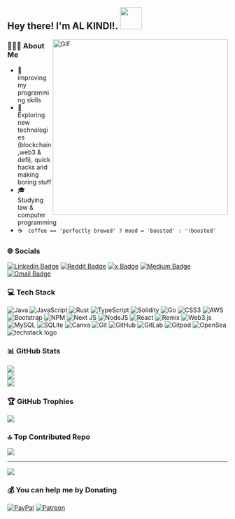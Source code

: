 <h2> Hey there! I'm AL KINDI!. <img src="https://media.giphy.com/media/mGcNjsfWAjY5AEZNw6/giphy.gif" width="50"></h2>

<img align="right" alt="GIF" src="https://github.com/devSouvik/devSouvik/blob/master/gif4.gif?raw=true" width="400"/>

<h3> 👨🏻‍💻 About Me </h3>

- 🔭 &nbsp; improving my programming skills 
- 🤔 &nbsp; Exploring new technologies (blockchain,web3 & defi), quick hacks and making boring stuff
- 🎓 &nbsp; Studying law & computer programming 
- ☕ &nbsp; `coffee == 'perfectly brewed' ? mood = 'boosted' : '!boosted'`

<h3> 🌐 Socials </h3> 

[![Linkedin Badge](https://img.shields.io/badge/-AL-KINDI-blue?style=flat-square&logo=Linkedin&logoColor=white&link=https://www.linkedin.com/in/alkindivv/)](https://www.linkedin.com/in/alkindivv/)
[![Reddit Badge](https://img.shields.io/badge/-kanna6501-purple?style=flat-square&logo=reddit&logoColor=white&link=https://reddit.com/user/ALKindi999/)](https://reddit.com/user/ALKindi999)
[![x Badge](https://img.shields.io/badge/-koolkanna-darkred?style=flat-square&logo=x&logoColor=white&link=https://www.x.com/c/alkindivv)](https://www.x.com/c/alkindivv)
[![Medium Badge](https://img.shields.io/badge/-@aemmadi-03a57a?style=flat-square&labelColor=000000&logo=Medium&link=https://medium.com/@aemmadi/)](https://medium.com/@aemmadi)
[![Gmail Badge](https://img.shields.io/badge/-kanna6501@gmail.com-c14438?style=flat-square&logo=Gmail&logoColor=white&link=mailto:kanna6501@gmail.com)](mailto:kanna6501@gmail.com)
<h3> 💻 Tech Stack </h3>

![Java](https://img.shields.io/badge/java-%23ED8B00.svg?style=plastic&logo=openjdk&logoColor=white) ![JavaScript](https://img.shields.io/badge/javascript-%23323330.svg?style=plastic&logo=javascript&logoColor=%23F7DF1E) ![Rust](https://img.shields.io/badge/rust-%23000000.svg?style=plastic&logo=rust&logoColor=white) ![TypeScript](https://img.shields.io/badge/typescript-%23007ACC.svg?style=plastic&logo=typescript&logoColor=white) ![Solidity](https://img.shields.io/badge/Solidity-%23363636.svg?style=plastic&logo=solidity&logoColor=white) ![Go](https://img.shields.io/badge/go-%2300ADD8.svg?style=plastic&logo=go&logoColor=white) ![CSS3](https://img.shields.io/badge/css3-%231572B6.svg?style=plastic&logo=css3&logoColor=white) ![AWS](https://img.shields.io/badge/AWS-%23FF9900.svg?style=plastic&logo=amazon-aws&logoColor=white) ![Bootstrap](https://img.shields.io/badge/bootstrap-%238511FA.svg?style=plastic&logo=bootstrap&logoColor=white) ![NPM](https://img.shields.io/badge/NPM-%23CB3837.svg?style=plastic&logo=npm&logoColor=white) ![Next JS](https://img.shields.io/badge/Next-black?style=plastic&logo=next.js&logoColor=white) ![NodeJS](https://img.shields.io/badge/node.js-6DA55F?style=plastic&logo=node.js&logoColor=white) ![React](https://img.shields.io/badge/react-%2320232a.svg?style=plastic&logo=react&logoColor=%2361DAFB) ![Remix](https://img.shields.io/badge/remix-%23000.svg?style=plastic&logo=remix&logoColor=white) ![Web3.js](https://img.shields.io/badge/web3.js-F16822?style=plastic&logo=web3.js&logoColor=white) ![MySQL](https://img.shields.io/badge/mysql-4479A1.svg?style=plastic&logo=mysql&logoColor=white) ![SQLite](https://img.shields.io/badge/sqlite-%2307405e.svg?style=plastic&logo=sqlite&logoColor=white) ![Canva](https://img.shields.io/badge/Canva-%2300C4CC.svg?style=plastic&logo=Canva&logoColor=white) ![Git](https://img.shields.io/badge/git-%23F05033.svg?style=plastic&logo=git&logoColor=white) ![GitHub](https://img.shields.io/badge/github-%23121011.svg?style=plastic&logo=github&logoColor=white) ![GitLab](https://img.shields.io/badge/gitlab-%23181717.svg?style=plastic&logo=gitlab&logoColor=white) ![Gitpod](https://img.shields.io/badge/gitpod-f06611.svg?style=plastic&logo=gitpod&logoColor=white) ![OpenSea](https://img.shields.io/badge/OpenSea-%232081E2.svg?style=plastic&logo=opensea&logoColor=white)
![techstack logo](https://readme-components.vercel.app/api?component=logo&logo=github&text=false&animation=spin)

<h3> 📊 GitHub Stats </h3>

![](https://github-readme-stats.vercel.app/api?username=alkindivv&theme=codeSTACKr&hide_border=true&include_all_commits=true&count_private=false)<br/>
![](https://github-readme-streak-stats.herokuapp.com/?user=alkindivv&theme=codeSTACKr&hide_border=true)<br/>
![](https://github-readme-stats.vercel.app/api/top-langs/?username=alkindivv&theme=codeSTACKr&hide_border=false&include_all_commits=true&count_private=false&layout=compact)

<h3> 🏆 GitHub Trophies </h3>

![](https://github-profile-trophy.vercel.app/?username=alkindivv&theme=gruvbox&no-frame=true&no-bg=true&margin-w=4)

<h3> 🔝 Top Contributed Repo </h3>

![](https://github-contributor-stats.vercel.app/api?username=alkindivv&limit=5&theme=codeSTACKr&combine_all_yearly_contributions=true)

---
[![](https://visitcount.itsvg.in/api?id=alkindivv&icon=0&color=0)](https://visitcount.itsvg.in)

<h3> 💰 You can help me by Donating </h3>

[![PayPal](https://img.shields.io/badge/PayPal-00457C?style=for-the-badge&logo=paypal&logoColor=white)](https://paypal.me/alkindivv) 
[![Patreon](https://img.shields.io/badge/Patreon-F96854?style=for-the-badge&logo=patreon&logoColor=white)](https://patreon.com/alkindivv) 

  
<!-- dont forget to put copy right if you want to use this template :) -->
